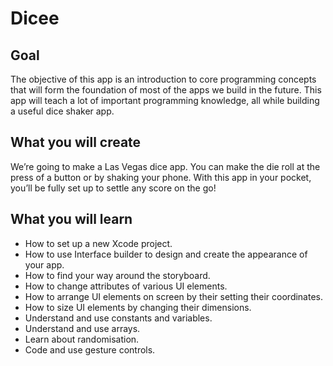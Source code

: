 #  Dicee

## Goal

The objective of this app is an introduction to core programming concepts that will form the foundation of most of the apps we build in the future. This app will teach a lot of important programming knowledge, all while building a useful dice shaker app.

## What you will create

We’re going to make a Las Vegas dice app. You can make the die roll at the press of a button or by shaking your phone. With this app in your pocket, you’ll be fully set up to settle any score on the go!

## What you will learn

* How to set up a new Xcode project.
* How to use Interface builder to design and create the appearance of your app.
* How to find your way around the storyboard.
* How to change attributes of various UI elements.
* How to arrange UI elements on screen by their setting their coordinates.
* How to size UI elements by changing their dimensions.
* Understand and use constants and variables.
* Understand and use arrays.
* Learn about randomisation.
* Code and use gesture controls.
